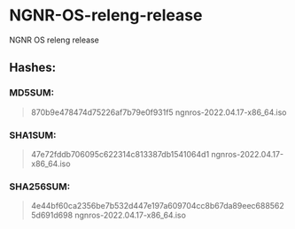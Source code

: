# NGNR-OS-releng-release
NGNR OS releng release


## Hashes:

### MD5SUM:
> 870b9e478474d75226af7b79e0f931f5  ngnros-2022.04.17-x86_64.iso

### SHA1SUM:
> 47e72fddb706095c622314c813387db1541064d1  ngnros-2022.04.17-x86_64.iso

### SHA256SUM:
> 4e44bf60ca2356be7b532d447e197a609704cc8b67da89eec6885625d691d698  ngnros-2022.04.17-x86_64.iso
